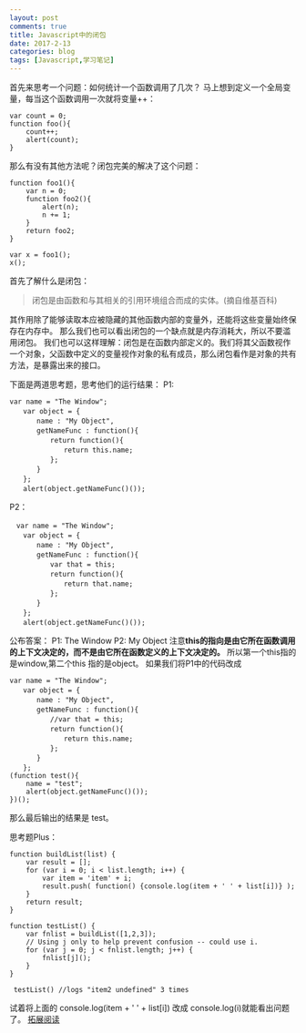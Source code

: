 ```yaml
---
layout: post
comments: true
title: Javascript中的闭包
date: 2017-2-13
categories: blog
tags: [Javascript,学习笔记]
---
```



首先来思考一个问题：如何统计一个函数调用了几次？
马上想到定义一个全局变量，每当这个函数调用一次就将变量++：
```
var count = 0;
function foo(){
    count++;
    alert(count);
}
```
那么有没有其他方法呢？闭包完美的解决了这个问题：
```
function foo1(){
	var n = 0;
	function foo2(){
		alert(n);
		n += 1;
	}
	return foo2;
}

var x = foo1();
x();
```
首先了解什么是闭包：

> 闭包是由函数和与其相关的引用环境组合而成的实体。(摘自维基百科)

其作用除了能够读取本应被隐藏的其他函数内部的变量外，还能将这些变量始终保存在内存中。
那么我们也可以看出闭包的一个缺点就是内存消耗大，所以不要滥用闭包。
我们也可以这样理解：闭包是在函数内部定义的。我们将其父函数视作一个对象，父函数中定义的变量视作对象的私有成员，那么闭包看作是对象的共有方法，是暴露出来的接口。

下面是两道思考题，思考他们的运行结果：
P1:
```
var name = "The Window";
　　var object = {
　　　　name : "My Object",
　　　　getNameFunc : function(){
　　　　　　return function(){
　　　　　　　　return this.name;
　　　　　　};
　　　　}
　　};
　　alert(object.getNameFunc()());
```
P2：
```
　var name = "The Window";
　　var object = {
　　　　name : "My Object",
　　　　getNameFunc : function(){
　　　　　　var that = this;
　　　　　　return function(){
　　　　　　　　return that.name;
　　　　　　};
　　　　}
　　};
　　alert(object.getNameFunc()());
```

公布答案：  P1: The Window    P2: My Object
注意<b>this的指向是由它所在函数调用的上下文决定的，而不是由它所在函数定义的上下文决定的。</b>
所以第一个this指的是window,第二个this 指的是object。
如果我们将P1中的代码改成
```
var name = "The Window";
　　var object = {
　　　　name : "My Object",
　　　　getNameFunc : function(){
　　　　　　//var that = this;
　　　　　　return function(){
　　　　　　　　return this.name;
　　　　　　};
　　　　}
　　};
(function test(){
	name = "test";
	alert(object.getNameFunc()());
})();
```
那么最后输出的结果是  test。


思考题Plus：
```
function buildList(list) {
    var result = [];
    for (var i = 0; i < list.length; i++) {
        var item = 'item' + i;
        result.push( function() {console.log(item + ' ' + list[i])} );
    }
    return result;
}

function testList() {
    var fnlist = buildList([1,2,3]);
    // Using j only to help prevent confusion -- could use i.
    for (var j = 0; j < fnlist.length; j++) {
        fnlist[j]();
    }
}

 testList() //logs "item2 undefined" 3 times
```
试着将上面的 console.log(item + ' ' + list[i])  改成  console.log(i)就能看出问题了。
[拓展阅读](http://stackoverflow.com/questions/111102/how-do-javascript-closures-work)



